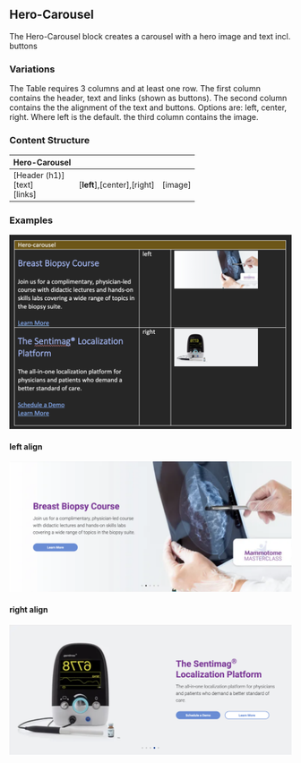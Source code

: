 ## Hero-Carousel

The Hero-Carousel block creates a carousel with a hero image and text incl. buttons

### Variations

The Table requires 3 columns and at least one row. 
The first column contains the header, text and links (shown as buttons).
The second column contains the the alignment of the text and buttons. Options are: left, center, right. Where left is the default.
the third column contains the image.


### Content Structure

| Hero-Carousel                      |                         |         |
|------------------------------------|-------------------------|---------|
| [Header (h1)]<br>[text]<br>[links] | [**left**],[center],[right] | [image] |

### Examples

![hero-carousel-example.png](../assets/hero-carousel-table-example.png)

#### left align
![hero-carousel-example.png](../assets/hero-carousel-1-example.png)

#### right align
![hero-carousel-example.png](../assets/hero-carousel-2-example.png)

